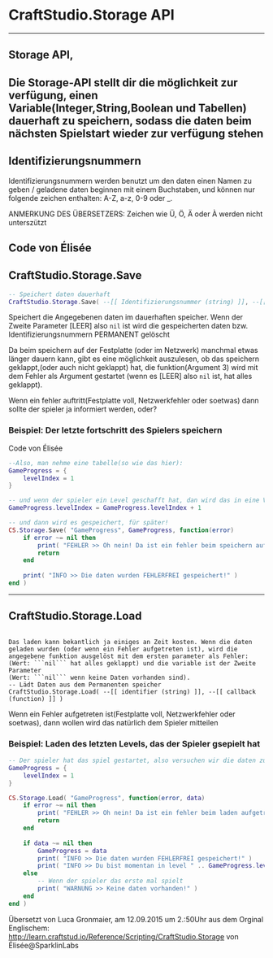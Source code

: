 # CraftStudio.Storage API

----
## Storage API,

Die Storage-API stellt dir die möglichkeit zur verfügung, einen Variable(Integer,String,Boolean und Tabellen)
dauerhaft zu speichern, sodass die daten beim nächsten Spielstart wieder zur verfügung stehen
----
## Identifizierungsnummern

Identifizierungsnummern werden benutzt um den daten einen Namen zu geben / geladene daten beginnen mit einem Buchstaben, und können nur folgende zeichen enthalten: A-Z, a-z, 0-9 oder _.

ANMERKUNG DES ÜBERSETZERS:
Zeichen wie Ü, Ö, Ä oder À werden nicht unterszützt

Code von Élisée
----
## CraftStudio.Storage.Save
```lua
-- Speichert daten dauerhaft
CraftStudio.Storage.Save( --[[ Identifizierungsnummer (string) ]], --[[ daten (table) oder nichts(nil) ]], --[[ rückgabe (function) ]] )
```

Speichert die Angegebenen daten im dauerhaften speicher. Wenn der Zweite Parameter [LEER] also ```nil``` ist wird die gespeicherten daten bzw. Identifizierungsnummern PERMANENT gelöscht

Da beim speichern auf der Festplatte (oder im Netzwerk) manchmal etwas länger dauern kann, gibt es eine möglichkeit auszulesen, ob das speichern geklappt,(oder auch nicht geklappt) hat, die funktion(Argument 3) wird mit dem Fehler als Argument gestartet (wenn es [LEER] also ```nil``` ist, hat alles geklappt).

Wenn ein fehler auftritt(Festplatte voll, Netzwerkfehler oder soetwas) dann sollte der spieler ja informiert werden, oder?

### Beispiel: **Der letzte fortschritt des Spielers speichern**

Code von Élisée
```lua
--Also, man nehme eine tabelle(so wie das hier):
GameProgress = {
    levelIndex = 1
}

-- und wenn der spieler ein Level geschafft hat, dan wird das in eine Variable gschrieben
GameProgress.levelIndex = GameProgress.levelIndex + 1

-- und dann wird es gespeichert, für später!
CS.Storage.Save( "GameProgress", GameProgress, function(error)
    if error ~= nil then
        print( "FEHLER >> Oh nein! Da ist ein fehler beim speichern aufgetreten! :(")
        return
    end
    
    print( "INFO >> Die daten wurden FEHLERFREI gespeichert!" )
end )
```

----
## CraftStudio.Storage.Load
```luDaten laden mit der Identifizierungsnummer

Das laden kann bekantlich ja einiges an Zeit kosten. Wenn die daten geladen wurden (oder wenn ein Fehler aufgetreten ist), wird die angegebene funktion ausgelöst mit dem ersten parameter als Fehler:
(Wert: ```nil``` hat alles geklappt) und die variable ist der Zweite Parameter
(Wert: ```nil``` wenn keine Daten vorhanden sind).
-- Lädt Daten aus dem Permanenten speicher
CraftStudio.Storage.Load( --[[ identifier (string) ]], --[[ callback (function) ]] )
```


Wenn ein Fehler aufgetreten ist(Festplatte voll, Netzwerkfehler oder soetwas), dann wollen wird das natürlich dem Spieler mitteilen
### Beispiel: **Laden des letzten Levels, das der Spieler gsepielt hat**

```lua
-- Der spieler hat das spiel gestartet, also versuchen wir die daten zu laden...
GameProgress = {
    levelIndex = 1
}

CS.Storage.Load( "GameProgress", function(error, data)
    if error ~= nil then
        print( "FEHLER >> Oh nein! Da ist ein fehler beim laden aufgetreten! :(")
        return
    end
    
    if data ~= nil then
        GameProgress = data
        print( "INFO >> Die daten wurden FEHLERFREI gespeichert!" )
        print( "INFO >> Du bist momentan in level " .. GameProgress.levelIndex )
    else
        -- Wenn der spieler das erste mal spielt
        print( "WARNUNG >> Keine daten vorhanden!" )
    end
end )
```


Übersetzt von Luca Gronmaier, am 12.09.2015 um 2.:50Uhr
aus dem Orginal Englischem:
http://learn.craftstud.io/Reference/Scripting/CraftStudio.Storage von Élisée@SparklinLabs